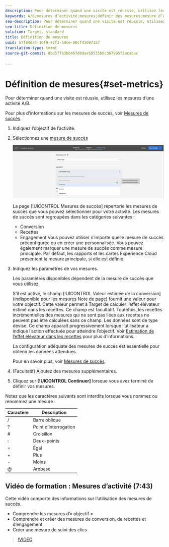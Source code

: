 ```yaml
---
description: Pour déterminer quand une visite est réussie, utilisez les mesures d’une activité A/B.
keywords: A/B;mesures d’activité;mesures;définir des mesures;mesure d’objectif;paramètres d’activité;mesure de succès;conversion;recettes;engagement
seo-description: Pour déterminer quand une visite est réussie, utilisez les mesures d’une activité A/B.
seo-title: Définition de mesures
solution: Target, standard
title: Définition de mesures
uuid: 57f84da4-10f9-42f3-b9ce-06cf41007157
translation-type: tm+mt
source-git-commit: 8bd57fb3bb467d8dae50535b6c367995f2acabac

---
```



# Définition de mesures{#set-metrics}

Pour déterminer quand une visite est réussie, utilisez les mesures d’une activité A/B.

Pour plus d’informations sur les mesures de succès, voir [Mesures de succès](../../../c-activities/r-success-metrics/success-metrics.md#reference_D011575C85DA48E989A244593D9B9924).

1. Indiquez l’objectif de l’activité.
1. Sélectionnez une [mesure de succès](../../../c-activities/r-success-metrics/success-metrics.md#reference_D011575C85DA48E989A244593D9B9924)

   ![Sélectionner la mesure de succès](/help/c-activities/t-test-ab/t-test-create-ab/assets/ab_metrics-new.png)

   La page [!UICONTROL Mesures de succès] répertorie les mesures de succès que vous pouvez sélectionner pour votre activité. Les mesures de succès sont regroupées dans les catégories suivantes :

   * Conversion
   * Recettes
   * Engagement
   Vous pouvez utiliser n’importe quelle mesure de succès préconfigurée ou en créer une personnalisée. Vous pouvez également marquer une mesure de succès comme mesure principale. Par défaut, les rapports et les cartes Experience Cloud présentent la mesure principale, si elle est définie.
1. Indiquez les paramètres de vos mesures.

   Les paramètres disponibles dépendent de la mesure de succès que vous utilisez.

   S’il est activé, le champ [!UICONTROL Valeur estimée de la conversion] (indisponible pour les mesures Note de page) fournit une valeur pour votre objectif. Cette valeur permet à Target de calculer l’effet élévateur estimé dans les recettes. Ce champ est facultatif. Toutefois, les recettes incrémentielles des mesures qui ne sont pas liées aux recettes ne peuvent pas être calculées sans ce champ. Les données sont de type devise. Ce champ apparaît progressivement lorsque l’utilisateur a indiqué l’action effectuée pour atteindre l’objectif. Voir [Estimation de l’effet élévateur dans les recettes](../../../administrating-target/r-target-account-preferences/estimating-lift-in-revenue.md#concept_32F875D8F91349CE86AF391F65BEAEEE) pour plus d’informations.

   La configuration adéquate des mesures de succès est essentielle pour obtenir les données attendues.

   Pour en savoir plus, voir [Mesures de succès](../../../c-activities/r-success-metrics/success-metrics.md#reference_D011575C85DA48E989A244593D9B9924).
1. (Facultatif) Ajoutez des mesures supplémentaires.
1. Cliquez sur **[!UICONTROL Continuer]** lorsque vous avez terminé de définir vos mesures.

Notez que les caractères suivants sont interdits lorsque vous nommez ou renommez une mesure :

| Caractère | Description |
|--- |--- |
| / | Barre oblique |
| ? | Point d’interrogation |
| # | Croisillon |
| : | Deux-points |
| = | Égal |
| + | Plus |
| - | Moins |
| @ | Arobase |

## Vidéo de formation : Mesures d’activité (7:43)

Cette vidéo comporte des informations sur l’utilisation des mesures de succès.

* Comprendre les mesures d’« objectif »
* Comprendre et créer des mesures de conversion, de recettes et d’engagement
* Créer une mesure de suivi des clics

>[!VIDEO](https://video.tv.adobe.com/v/17380?captions=fre_fr)
